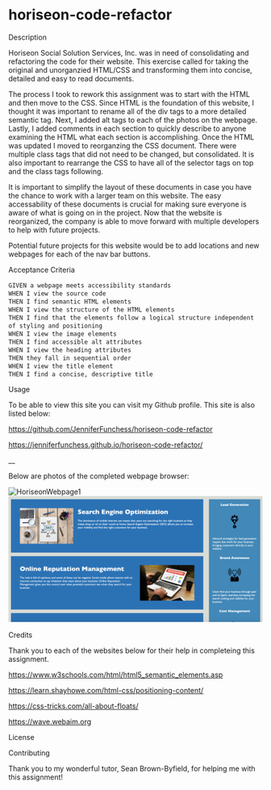 # horiseon-code-refactor
Description

Horiseon Social Solution Services, Inc. was in need of consolidating and refactoring the code for their website. This exercise called for taking the original and unorganzied HTML/CSS and transforming them into concise, detailed and easy to read documents. 

The process I took to rework this assignment was to start with the HTML and then move to the CSS. Since HTML is the foundation of this website, I thought it was important to rename all of the div tags to a more detailed semantic tag. Next, I added alt tags to each of the photos on the webpage. Lastly, I added comments in each section to quickly describe to anyone examining the HTML what each section is accomplishing. Once the HTML was updated I moved to reorganzing the CSS document. There were multiple class tags that did not need to be changed, but consolidated. It is also important to rearrange the CSS to have all of the selector tags on top and the class tags following. 

It is important to simplify the layout of these documents in case you have the chance to work with a larger team on this website. The easy accessability of these documents is crucial for making sure everyone is aware of what is going on in the project. Now that the website is reorganized, the company is able to move forward with multiple developers to help with future projects. 

Potential future projects for this website would be to add locations and new webpages for each of the nav bar buttons. 

Acceptance Criteria 

```
GIVEN a webpage meets accessibility standards
WHEN I view the source code
THEN I find semantic HTML elements
WHEN I view the structure of the HTML elements
THEN I find that the elements follow a logical structure independent of styling and positioning
WHEN I view the image elements
THEN I find accessible alt attributes
WHEN I view the heading attributes
THEN they fall in sequential order
WHEN I view the title element
THEN I find a concise, descriptive title
```

Usage

To be able to view this site you can visit my Github profile. This site is also listed below:

https://github.com/JenniferFunchess/horiseon-code-refactor

https://jenniferfunchess.github.io/horiseon-code-refactor/

__

Below are photos of the completed webpage browser:

![HoriseonWebpage1](./assets/images/webpage1.png)
![HoriseonWebpage](./assets/images/webpage2.png)


Credits

Thank you to each of the websites below for their help in completeing this assignment. 

https://www.w3schools.com/html/html5_semantic_elements.asp

https://learn.shayhowe.com/html-css/positioning-content/

https://css-tricks.com/all-about-floats/

https://wave.webaim.org


License


Contributing

Thank you to my wonderful tutor, Sean Brown-Byfield, for helping me with this assignment! 
